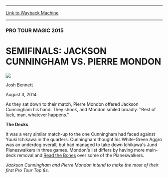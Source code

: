 
---
[Link to Wayback Machine](https://web.archive.org/web/20141129220729/http://magic.wizards.com/en/events/coverage/ptm15/sfcunningham)

[_metadata_:description]:- "As they sat down to their match, Pierre Mondon offered Jackson Cunningham his hand. They shook, and Mondon smiled broadly. `Best of luck, man, whatever happens.`  The Decks"
[_metadata_:generator]:- "Drupal 7 (http://drupal.org)"
[_metadata_:node]:- "257001"
[_metadata_:publish_date]:- "2014-08-03"
[_metadata_:source]:- "div-main"
[_metadata_:title]:- "SEMIFINALS: JACKSON CUNNINGHAM VS. PIERRE MONDON"
[_metadata_:wayback_capture_timestamp]:- "2014-11-29 22:07:29"
[_metadata_:wayback_raw_url]:- "https://web.archive.org/web/20141129220729id_/http://magic.wizards.com/en/events/coverage/ptm15/sfcunningham"
[_metadata_:wayback_url]:- "http://magic.wizards.com/en/events/coverage/ptm15/sfcunningham"
---





### PRO TOUR MAGIC 2015


SEMIFINALS: JACKSON CUNNINGHAM VS. PIERRE MONDON
================================================



![](https://media.magic.wizards.com/styles/auth_small/public/images/person/authorpic_joshbennett.jpg)

Josh Bennett




August 3, 2014
 











 As they sat down to their match, Pierre Mondon offered Jackson Cunningham his hand. They shook, and Mondon smiled broadly. "Best of luck, man, whatever happens."




**The Decks**




 It was a very similar match-up to the one Cunningham had faced against Yuuki Ichikawa in the quarters. Cunningham thought his White-Green Aggro was an underdog overall, but had managed to take down Ichikawa's Jund Planeswalkers in three games. Mondon's list differs by having more main-deck removal and [Read the Bones](http://gatherer.wizards.com/Pages/Card/Details.aspx?name=Read+the+Bones) over some of the Planeswalkers.






*Jackson Cunningham and Pierre Mondon intend to make the most of their first Pro Tour Top 8s.*

  






 
 




  







